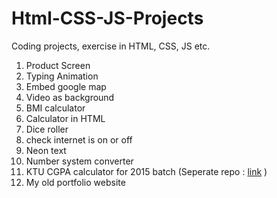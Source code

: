 # Html-CSS-JS-Projects
Coding projects, exercise in HTML, CSS, JS etc.

1. Product Screen
2. Typing Animation
3. Embed google map
4. Video as background
5. BMI calculator
6. Calculator in HTML
7. Dice roller
8. check internet is on or off
9. Neon text
10. Number system converter
11. KTU CGPA calculator for 2015 batch (Seperate repo : [link](https://github.com/Sarathkrishnan/ktu-cgpa-calculator) )
12. My old portfolio website